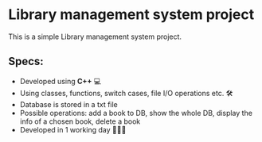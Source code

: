 # Library management system project
This is a simple Library management system project. 

## Specs:
- Developed using **C++** 💻
- Using classes, functions, switch cases, file I/O operations etc. 🛠️
- Database is stored in a txt file
- Possible operations: add a book to DB, show the whole DB, display the info of a chosen book, delete a book
- Developed in 1 working day 👩🏻‍💻
